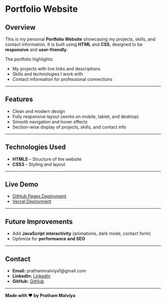 <h1>Portfolio Website</h1>

<h2>Overview</h2>
<p>This is my personal <b>Portfolio Website</b> showcasing my projects, skills, and contact information. It is built using <b>HTML</b> and <b>CSS</b>, designed to be <b>responsive</b> and <b>user-friendly</b>.</p>

<p>The portfolio highlights:</p>
<ul>
  <li>My projects with live links and descriptions</li>
  <li>Skills and technologies I work with</li>
  <li>Contact information for professional connections</li>
</ul>

<hr>

<h2>Features</h2>
<ul>
  <li>Clean and modern design</li>
  <li>Fully responsive layout (works on mobile, tablet, and desktop)</li>
  <li>Smooth navigation and hover effects</li>
  <li>Section-wise display of projects, skills, and contact info</li>
</ul>

<hr>

<h2>Technologies Used</h2>
<ul>
  <li><b>HTML5</b> – Structure of the website</li>
  <li><b>CSS3</b> – Styling and layout</li>
</ul>

<hr>

<h2>Live Demo</h2>
<ul>
  <li><a href="https://prathammalviya1.github.io/Portfolio/">GitHub Pages Deployment</a></li>
  <li><a href="https://pratham-malviya-portfolio.vercel.app/">Vercel Deployment</a></li>
</ul>

<hr>

<h2>Future Improvements</h2>
<ul>
  <li>Add <b>JavaScript interactivity</b> (animations, dark mode, contact form)</li>
  <li>Optimize for <b>performance and SEO</b></li>
</ul>

<hr>

<h2>Contact</h2>
<ul>
  <li><b>Email:</b> prathammalviya1@gmail.com</li>
  <li><b>LinkedIn:</b> <a href="https://www.linkedin.com/in/prathammalviya1/">LinkedIn</a></li>
  <li><b>GitHub:</b> <a href="https://github.com/prathammalviya1">GitHub</a></li>
</ul>

<hr>

<p><b>Made with ❤️ by Pratham Malviya</b></p>

